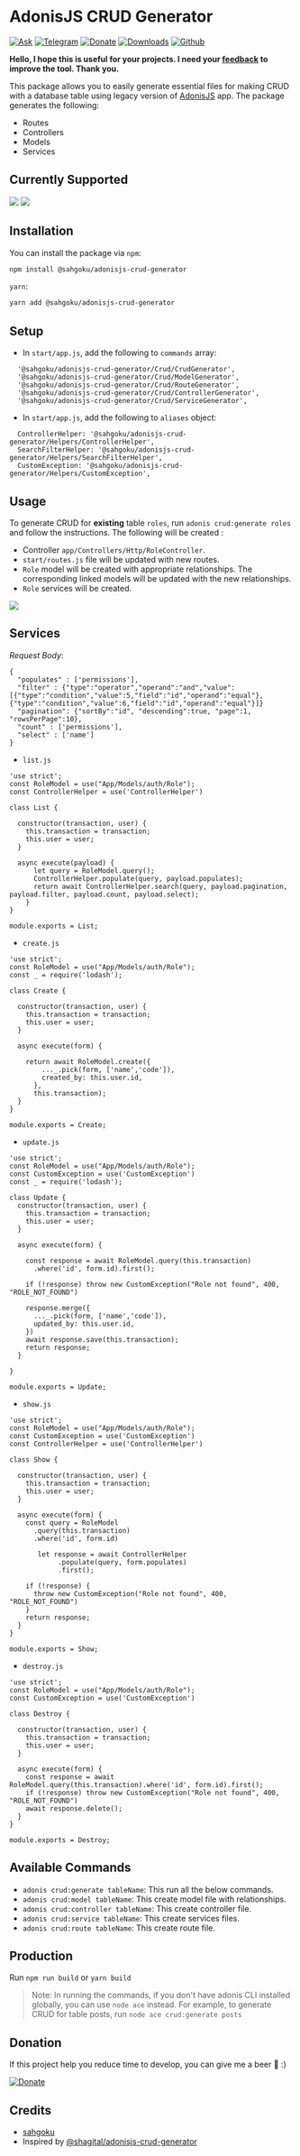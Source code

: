 # AdonisJS CRUD Generator
[![Ask](https://img.shields.io/badge/Ask%20me-anything-1abc9c.svg)](mailto:contact@jauressah.com)
[![Telegram](https://img.shields.io/badge/Telegram-2CA5E0?&logo=telegram)](https://t.me/anikicommunity)
[![Donate](https://img.shields.io/badge/Donate-Beer-green.svg)](http://www.buymeacoffee.com/sahgoku)
[![Downloads](https://img.shields.io/npm/dt/@sahgoku/adonisjs-crud-generator)]()
[![Github](https://img.shields.io/badge/GitHub-100000?&logo=github&logoColor=white)](https://github.com/sahgoku/sahgoku-adonisjs-crud-generator)

**Hello, I hope this is useful for your projects. I need your [feedback](mailto:contact@jauressah.com) to improve the tool. Thank you.**


This package allows you to easily generate essential files for making CRUD with a database table using legacy version
of [AdonisJS](https://legacy.adonisjs.com) app. The package generates the following:

- Routes
- Controllers
- Models
- Services

## Currently Supported

[comment]: <> (- PostgreSQL, MySQL)

![](https://img.shields.io/badge/PostgreSQL-316192?style=for-the-badge&logo=postgresql&logoColor=white)
![](https://img.shields.io/badge/MySQL-FFB830?style=for-the-badge&logo=mysql&logoColor=black)

## Installation

You can install the package via `npm`:

``` bash
npm install @sahgoku/adonisjs-crud-generator
```

`yarn`:

``` bash
yarn add @sahgoku/adonisjs-crud-generator
```

## Setup

- In `start/app.js`, add the following to `commands` array:

```
  '@sahgoku/adonisjs-crud-generator/Crud/CrudGenerator',
  '@sahgoku/adonisjs-crud-generator/Crud/ModelGenerator',
  '@sahgoku/adonisjs-crud-generator/Crud/RouteGenerator',
  '@sahgoku/adonisjs-crud-generator/Crud/ControllerGenerator',
  '@sahgoku/adonisjs-crud-generator/Crud/ServiceGenerator',
```

- In `start/app.js`, add the following to `aliases` object:

```
  ControllerHelper: '@sahgoku/adonisjs-crud-generator/Helpers/ControllerHelper',
  SearchFilterHelper: '@sahgoku/adonisjs-crud-generator/Helpers/SearchFilterHelper',
  CustomException: '@sahgoku/adonisjs-crud-generator/Helpers/CustomException',
```

## Usage

To generate CRUD for **existing** table `roles`, run `adonis crud:generate roles` and follow the instructions. The
following will be created :

- Controller `app/Controllers/Http/RoleController`.
- `start/routes.js` file will be updated with new routes.
- `Role` model will be created with appropriate relationships. The corresponding linked models will be updated with the
  new relationships.
- `Role` services will be created.

![](https://www.jauressah.com/wp-content/uploads/2021/06/render1624560390499.gif)

## Services

*Request Body*: 

```
{
  "populates" : ['permissions'], 
  "filter" : {"type":"operator","operand":"and","value":[{"type":"condition","value":5,"field":"id","operand":"equal"}, {"type":"condition","value":6,"field":"id","operand":"equal"}]}
  "pagination": {"sortBy":"id", "descending":true, "page":1, "rowsPerPage":10}, 
  "count" : ['permissions'], 
  "select" : ['name'] 
}
```

- `list.js`

```
'use strict';
const RoleModel = use("App/Models/auth/Role");
const ControllerHelper = use('ControllerHelper')

class List {

  constructor(transaction, user) {
    this.transaction = transaction;
    this.user = user;
  }

  async execute(payload) {
      let query = RoleModel.query();
      ControllerHelper.populate(query, payload.populates);
      return await ControllerHelper.search(query, payload.pagination, payload.filter, payload.count, payload.select);
    }
}

module.exports = List;
```

- `create.js`

```
'use strict';
const RoleModel = use("App/Models/auth/Role");
const _ = require('lodash');

class Create {

  constructor(transaction, user) {
    this.transaction = transaction;
    this.user = user;
  }

  async execute(form) {

    return await RoleModel.create({
        ..._.pick(form, ['name','code']),
        created_by: this.user.id,
      },
      this.transaction);
  }
}

module.exports = Create;
```

- `update.js`

```
'use strict';
const RoleModel = use("App/Models/auth/Role");
const CustomException = use('CustomException')
const _ = require('lodash');

class Update {
  constructor(transaction, user) {
    this.transaction = transaction;
    this.user = user;
  }

  async execute(form) {

    const response = await RoleModel.query(this.transaction)
      .where('id', form.id).first();

    if (!response) throw new CustomException("Role not found", 400, "ROLE_NOT_FOUND")

    response.merge({
      ..._.pick(form, ['name','code']),
      updated_by: this.user.id,
    })
    await response.save(this.transaction);
    return response;
  }

}

module.exports = Update;
```

- `show.js`

```
'use strict';
const RoleModel = use("App/Models/auth/Role");
const CustomException = use('CustomException')
const ControllerHelper = use('ControllerHelper')

class Show {

  constructor(transaction, user) {
    this.transaction = transaction;
    this.user = user;
  }

  async execute(form) {
    const query = RoleModel
      .query(this.transaction)
      .where('id', form.id)

       let response = await ControllerHelper
            .populate(query, form.populates)
            .first();

    if (!response) {
      throw new CustomException("Role not found", 400, "ROLE_NOT_FOUND")
    }
    return response;
  }
}

module.exports = Show;
```

- `destroy.js`

```
'use strict';
const RoleModel = use("App/Models/auth/Role");
const CustomException = use('CustomException')

class Destroy {

  constructor(transaction, user) {
    this.transaction = transaction;
    this.user = user;
  }

  async execute(form) {
    const response = await RoleModel.query(this.transaction).where('id', form.id).first();
    if (!response) throw new CustomException("Role not found", 400, "ROLE_NOT_FOUND")
    await response.delete();
  }
}

module.exports = Destroy;
```

## Available Commands

- `adonis crud:generate tableName`: This run all the below commands.
- `adonis crud:model tableName`: This create model file with relationships.
- `adonis crud:controller tableName`: This create controller file.
- `adonis crud:service tableName`: This create services files.
- `adonis crud:route tableName`: This create route file.

[comment]: <> (## Options)

[comment]: <> (- `--connection`: This option allows you specify which DB connection to use for the command e.g)

[comment]: <> (  `adonis crud:controller tableName --connection=sqlite`)

[comment]: <> (>NB: The connection must have been defined in `config/database.js`)

## Production

Run `npm run build` or `yarn build`

> Note: In running the commands, if you don't have adonis CLI installed globally, you can use `node ace` instead. For example, to generate CRUD for table posts, run `node ace crud:generate posts`

## Donation

If this project help you reduce time to develop, you can give me a beer 🍺 :)

[![Donate](https://img.shields.io/badge/Donate-Beer-green.svg)](http://www.buymeacoffee.com/?via=sahgoku)

## Credits

- [sahgoku](https://github.com/sahgoku)
- Inspired by [@shagital/adonisjs-crud-generator](https://github.com/Shagital/adonisjs-crud-generator)
